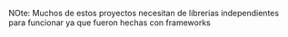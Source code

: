 NOte:
Muchos de estos proyectos necesitan de librerias independientes para funcionar ya que fueron hechas con frameworks
